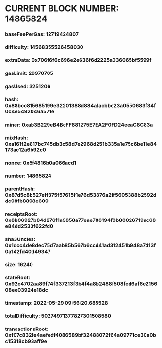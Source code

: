 # CURRENT BLOCK NUMBER: 14865824

### baseFeePerGas: 12719424807
### difficulty: 14568355526458030
### extraData: 0x706f6f6c696e2e636f6d2225a036065bf5599f
### gasLimit: 29970705
### gasUsed: 3251206
### hash: 0x88bcc815685199e32201388d884a1acbbe23a0550683f34f0c4e5492046a571e
### miner: 0xab3B229eB4BcFF881275E7EA2F0FD24eeaC8C83a
### mixHash: 0xa161f2e817bc745db3c58d7e2968d251b335a1e75c6be11e84173ac12a6b92c0
### nonce: 0x5f4816b0a066acd1
### number: 14865824
### parentHash: 0x87d5c8b527eff375f57615f1e76d53876a2ff5605388b2592ddc98fb8898e609
### receiptsRoot: 0x8b06927b84d276f1a9858a77eae786194f0b80026719ac68e84dd2533f622fd0
### sha3Uncles: 0x1dcc4de8dec75d7aab85b567b6ccd41ad312451b948a7413f0a142fd40d49347
### size: 16240
### stateRoot: 0x92c4702aa89f74f337213f3b4f4a8b2488f508fcd6af6e215608ee03924e18dc
### timestamp: 2022-05-29 09:56:20.685528
### totalDifficulty: 50274971377827301508580
### transactionsRoot: 0xf07c832fe4aefedf4086589bf32488072f64a09771ce30a0bc15318cb93aff9e
